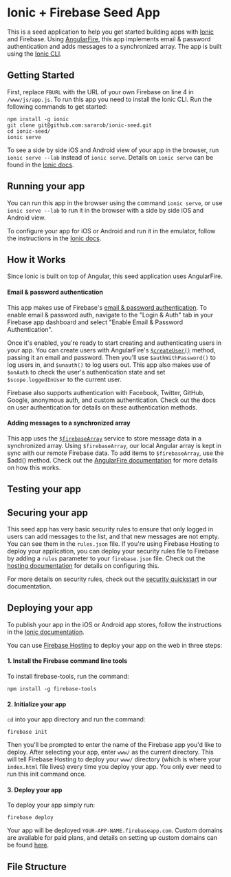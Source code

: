 Ionic + Firebase Seed App
=========================

This is a seed application to help you get started building apps with [Ionic](http://ionicframework.com/) and Firebase. Using [AngularFire](https://www.firebase.com/docs/web/libraries/angular/), this app implements email & password authentication and adds messages to a synchronized array. The app is built using the [Ionic CLI](http://ionicframework.com/docs/cli/).

## Getting Started

First, replace `FBURL` with the URL of your own Firebase on line 4 in `/www/js/app.js`. To run this app you need to install the Ionic CLI. Run the following commands to get started:

```
npm install -g ionic
git clone git@github.com:sararob/ionic-seed.git
cd ionic-seed/
ionic serve
```

To see a side by side iOS and Android view of your app in the browser, run `ionic serve --lab` instead of `ionic serve`. Details on `ionic serve` can be found in the [Ionic docs](http://ionicframework.com/docs/cli/test.html).


## Running your app

You can run this app in the browser using the command `ionic serve`, or use `ionic serve --lab` to run it in the browser with a side by side iOS and Android view.

To configure your app for iOS or Android and run it in the emulator, follow the instructions in the [Ionic docs](http://ionicframework.com/docs/cli/run.html).

## How it Works

Since Ionic is built on top of Angular, this seed application uses AngularFire.

#### Email & password authentication

This app makes use of Firebase's [email & password authentication](https://www.firebase.com/docs/web/guide/login/password.html). To enable email & password auth, navigate to the "Login & Auth" tab in your Firebase app dashboard and select "Enable Email & Password Authentication".

Once it's enabled, you're ready to start creating and authenticating users in your app. You can create users with AngularFire's [`$createUser()`](https://www.firebase.com/docs/web/libraries/angular/api.html#angularfire-users-and-authentication-createusercredentials) method, passing it an email and password. Then you'll use `$authWithPassword()` to log users in, and `$unauth()` to log users out. This app also makes use of `$onAuth` to check the user's authentication state and set `$scope.loggedInUser` to the current user.

Firebase also supports authentication with Facebook, Twitter, GitHub, Google, anonymous auth, and custom authentication. Check out the docs on user authentication for details on these authentication methods.

#### Adding messages to a synchronized array

This app uses the [`$firebaseArray`](https://www.firebase.com/docs/web/libraries/angular/guide/synchronized-arrays.html) service to store message data in a synchronized array. Using `$firebaseArray`, our local Angular array is kept in sync with our remote Firebase data. To add items to `$firebaseArray`, use the $add() method. Check out the [AngularFire documentation](https://www.firebase.com/docs/web/libraries/angular/guide/synchronized-arrays.html) for more details on how this works.

## Testing your app

## Securing your app

This seed app has very basic security rules to ensure that only logged in users can add messages to the list, and that new messages are not empty. You can see them in the `rules.json` file. If you're using Firebase Hosting to deploy your application, you can deploy your security rules file to Firebase by adding a `rules` parameter to your `firebase.json` file. Check out the [hosting documentation](https://www.firebase.com/docs/hosting/guide/full-config.html#section-advanced-properties) for details on configuring this.

For more details on security rules, check out the [security quickstart](https://www.firebase.com/docs/security/quickstart.html) in our documentation.

## Deploying your app

To publish your app in the iOS or Android app stores, follow the instructions in the [Ionic documentation](http://ionicframework.com/docs/guide/publishing.html).

You can use [Firebase Hosting](https://www.firebase.com/docs/hosting/) to deploy your app on the web in three steps:

#### 1. Install the Firebase command line tools

To install firebase-tools, run the command:

`npm install -g firebase-tools`

#### 2. Initialize your app

`cd` into your app directory and run the command:

`firebase init`

Then you'll be prompted to enter the name of the Firebase app you'd like to deploy. After selecting your app, enter `www/` as the current directory. This will tell Firebase Hosting to deploy your `www/` directory (which is where your `index.html` file lives) every time you deploy your app. You only ever need to run this init command once.

#### 3. Deploy your app

To deploy your app simply run:

`firebase deploy`

Your app will be deployed `YOUR-APP-NAME.firebaseapp.com`. Custom domains are available for paid plans, and details on setting up custom domains can be found [here](https://www.firebase.com/docs/hosting/guide/custom-domain.html).

## File Structure
